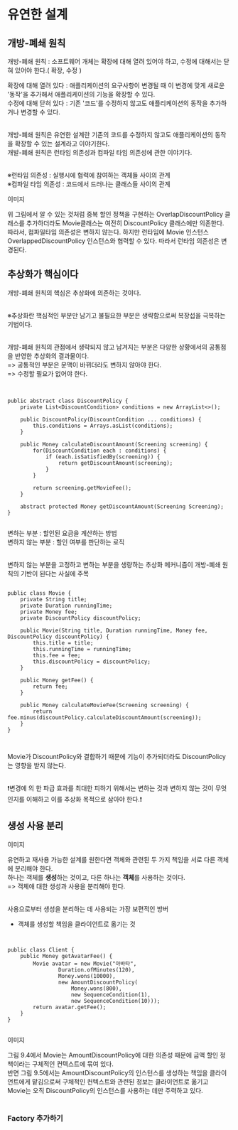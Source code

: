 <h1>유연한 설계</h1>

<h2>개방-폐쇄 원칙</h2>

개방-폐쇄 원칙 : 소프트웨어 개체는 확장에 대해 열려 있어야 하고, 수정에 대해서는 닫혀 있어야 한다.( 확장, 수정 )</br>

확장에 대해 열려 있다 : 애플리케이션의 요구사항이 변경될 때 이 변경에 맞게 새로운 '동작'을 추가해서 애플리케이션의 기능을 확장할 수 있다.</br>
수정에 대해 닫혀 있다 : 기존 '코드'를 수정하지 않고도 애플리케이션의 동작을 추가하거나 변경할 수 있다.</br></br>


개방-폐쇄 원칙은 유연한 설계란 기존의 코드를 수정하지 않고도 애플리케이션의 동작을 확장할 수 있는 설계라고 이야기한다.</br>
개발-폐쇄 원칙은 런타임 의존성과 컴파일 타임 의존성에 관한 이야기다.</br></br>


※런타임 의존성 : 실행시에 협력에 참여하는 객체들 사이의 관계</br>
※컴파일 타임 의존성 : 코드에서 드러나는 클래스들 사이의 관계</br>


이미지


위 그림에서 알 수 있는 것처럼 중복 할인 정책을 구현하는 OverlapDiscountPolicy 클래스를 추가하더라도 Movie클래스는 여전히 DiscountPolicy 클래스에만 의존한다.</br>
따라서, 컴파일타임 의존성은 변하지 않는다. 하지만 런타임에 Movie 인스턴스 OverlappedDiscountPolicy 인스턴스와 협력할 수 있다. 따라서 런타임 의존성은 변경된다.</br>




<h2>추상화가 핵심이다</h2>

개방-폐쇄 원칙의 핵심은 추상화에 의존하는 것이다.</br></br>


※추상화란 핵심적인 부분만 남기고 불필요한 부분은 생략함으로써 복장섭을 극복하는 기법이다.</br></br>


개방-폐쇄 원칙의 관점에서 생략되지 않고 남겨지는 부분은 다양한 상황에서의 공통점을 반영한 추상화의 결과물이다.</br>
=> 공통적인 부분은 문맥이 바뀌더라도 변하지 않아야 한다.</br>
=> 수정할 필요가 없어야 한다.</br></br>


```

public abstract class DiscountPolicy {
    private List<DiscountCondition> conditions = new ArrayList<>();

    public DiscountPolicy(DiscountCondition ... conditions) {
        this.conditions = Arrays.asList(conditions);
    }

    public Money calculateDiscountAmount(Screening screening) {
        for(DiscountCondition each : conditions) {
            if (each.isSatisfiedBy(screening)) {
                return getDiscountAmount(screening);
            }
        }

        return screening.getMovieFee();
    }

    abstract protected Money getDiscountAmount(Screening Screening);
}


```


변하는 부분 : 할인된 요금을 계산하는 방법</br>
변하지 않는 부분 : 할인 여부를 판단하는 로직</br></br>

변하지 않는 부분을 고정하고 변하는 부분을 생량하는 추상화 메커니즘이 개방-폐쇄 원칙의 기반이 된다는 사실에 주목</br>




```

public class Movie {
    private String title;
    private Duration runningTime;
    private Money fee;
    private DiscountPolicy discountPolicy;

    public Movie(String title, Duration runningTime, Money fee, DiscountPolicy discountPolicy) {
        this.title = title;
        this.runningTime = runningTime;
        this.fee = fee;
        this.discountPolicy = discountPolicy;
    }

    public Money getFee() {
        return fee;
    }

    public Money calculateMovieFee(Screening screening) {
        return fee.minus(discountPolicy.calculateDiscountAmount(screening));
    }
}



```

Movie가 DiscountPolicy와 결합하기 때문에 기능이 추가되더라도 DiscountPolicy는 영향을 받지 않는다.</br></br>


❗변경에 의 한 파급 효과를 최대한 피하기 위해서는 변하는 것과 변하지 않는 것이 무엇인지를 이해하고 이를 추상화 목적으로 삼아야 한다.❗</br>



<h2>생성 사용 분리</h2>


이미지


유연하고 재사용 가능한 설계를 원한다면 객체와 관련된 두 가지 책임을 서로 다른 객체에 분리해야 한다.</br>
하나는 객체를 <strong>생성</strong>하는 것이고, 다른 하나는 <strong>객체</strong>를 사용하는 것이다.</br>
=> 객체애 대한 생성과 사용을 분리해야 한다.</br></br>


사용으로부터 생성을 분리하는 데 사용되는 가장 보편적인 방버</br>
 - 객체를 생성할 책임을 클라이언트로 옮기는 것


```


public class Client {
    public Money getAvatarFee() {
        Movie avatar = new Movie("아바타",
                Duration.ofMinutes(120),
                Money.wons(10000),
                new AmountDiscountPolicy(
                    Money.wons(800),
                    new SequenceCondition(1),
                    new SequenceCondition(10)));
        return avatar.getFee();
    }
}


```

이미지





그림 9.4에서 Movie는 AmountDiscountPolicy에 대한 의존성 때문에 금액 할인 정책이라는 구체적인 컨텍스트에 묶여 있다. </br>
반면 그림 9.5에서는 AmountDiscountPolicy의 인스턴스를 생성하는 책임을 클라이언트에게 맡김으로써 구체적인 컨텍스트와 관련된 정보는 클라이언트로 옮기고 </br>
Movie는 오직 DiscountPolicy의 인스턴스를 사용하는 데만 주력하고 있다.</br></br>



<h3>Factory 추가하기</h3>




